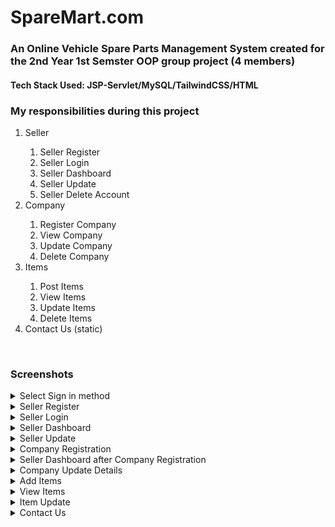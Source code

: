 # SpareMart.com

### An Online Vehicle Spare Parts Management System created for the 2nd Year 1st Semster OOP group project (4 members)

#### Tech Stack Used: JSP-Servlet/MySQL/TailwindCSS/HTML


### My responsibilities during this project

<ol>
    <li>Seller</li>
    <ol>
        <li>Seller Register</li>
        <li>Seller Login</li>
        <li>Seller Dashboard</li>
        <li>Seller Update</li>
        <li>Seller Delete Account</li>
    </ol>
    <li>Company</li>
     <ol>
        <li>Register Company </li>
        <li>View Company</li>
        <li>Update Company</li>
        <li>Delete Company</li>
    </ol>
    <li>Items</li>
    <ol>
        <li>Post Items</li>
        <li>View Items</li>
        <li>Update Items</li>
        <li>Delete Items</li>
    </ol>
    <li>Contact Us (static)</li>
</ol>


<br>

### Screenshots
<details>
<summary>Select Sign in method</summary>
<br>
<img src="Screenshots\commonLogin.png">
</details>


<details>
<summary>Seller Register</summary>
<br>
<img src="Screenshots\register.png">
</details>

<details>
<summary>Seller Login</summary>
<br>
<img src="Screenshots\login.png">
</details>

<details>
<summary>Seller Dashboard</summary>
<br>
<img src="Screenshots\dashboard.png">
</details>

<details>
<summary>Seller Update </summary>
<br>
<img src="Screenshots\updaeSellerDetails.png">
</details>

<details>
<summary>Company Registration</summary>
<br>
<img src="Screenshots\registerCompany.png">
</details>

<details>
<summary>Seller Dashboard after Company Registration</summary>
<br>
<img src="Screenshots\afterCompanyRegistration.png">
</details>

<details>
<summary>Company Update Details</summary>
<br>
<img src="Screenshots\updateCompany.png">
</details>

<details>
<summary>Add Items</summary>
<br>
<img src="Screenshots\addItems.png">
</details>

<details>
<summary>View Items</summary>
<br>
<img src="Screenshots\viewAds.png">
</details>

<details>
<summary>Item Update</summary>
<br>
<img src="Screenshots\updateAd.png">
</details>

<details>
<summary>Contact Us</summary>
<br>
<img src="Screenshots\contactUs.png">
</details>
